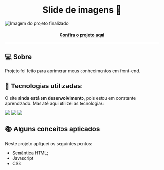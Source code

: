 <h1 align="center">Slide de imagens 👾</h1>

![Imagem do projeto finalizado](slider.png)

<h4 align="center"><a href="https://joao-enrique.github.io/Slider-de-imagens/">Confira o projeto aqui</a></h4>

---

## 💻 Sobre

Projeto foi feito para aprimorar meus conhecimentos em front-end.


## 🧠 Tecnologias utilizadas:

O site **ainda está em desenvolvimento**, pois estou em constante aprendizado. Mas até aqui utilizei as tecnologias:

<div>
    <img src="https://img.shields.io/badge/HTML5-E34F26?style=for-the-badge&logo=html5&logoColor=white" />
    <img src="https://img.shields.io/badge/CSS3-1572B6?style=for-the-badge&logo=css3&logoColor=white" />
    <img src="https://img.shields.io/badge/JavaScript-F7DF1E?style=for-the-badge&logo=javascript&logoColor=black" />
</div>

## 📚 Alguns conceitos aplicados

Neste projeto apliquei os seguintes pontos:
+ Semântica HTML;
+ Javascript
+ CSS

